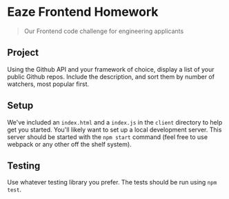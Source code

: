 # Eaze Frontend Homework

> Our Frontend code challenge for engineering applicants

## Project

Using the Github API and your framework of choice, display a list of your public Github repos. Include the description, and sort them by number of watchers, most popular first.

## Setup

We've included an `index.html` and a `index.js` in the `client` directory to help get you started. You'll likely want to set up a local development server. This server should be started with the `npm start` command (feel free to use webpack or any other off the shelf system).

## Testing

Use whatever testing library you prefer. The tests should be run using `npm test`.
